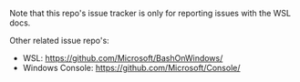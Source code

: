 Note that this repo's issue tracker is only for reporting issues with the WSL docs.

Other related issue repo's:

* WSL: https://github.com/Microsoft/BashOnWindows/
* Windows Console: https://github.com/Microsoft/Console/
